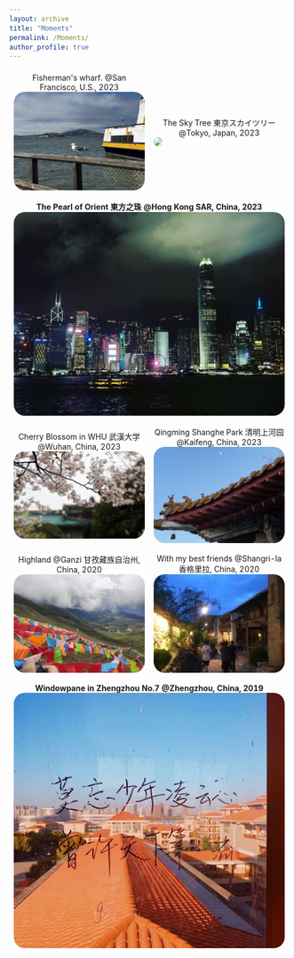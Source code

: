 ```yaml
---
layout: archive
title: "Moments"
permalink: /Moments/
author_profile: true
---
```


<table style="width:100%;border:0px;border-spacing:0px;border-collapse:separate;margin-right:0;margin-left:0;font-size:1.0em;">
  <tr>
    <td style="padding:8px;width:50%;vertical-align:middle;horizontal-align:middle;border:none;">
    <center>Fisherman's wharf. @San Francisco, U.S., 2023</center>
      <a href="/images/Moments/IMG_3652.jpg">
      <img src='/images/Moments/IMG_3652.jpg' style="border-radius:20px;">
      </a>
    </td>
    <td style="padding:8px;width:50%;vertical-align:middle;horizontal-align:middle;border:none;">
    <center>The Sky Tree 東京スカイツリー @Tokyo, Japan, 2023</center>
      <a href="/images/Moments/IMG_1063.jpg">
      <img src='/images/Moments/IMG_1063.jpg' style="border-radius:20px;">
      </a>
    </td>
      </tr>
  
  <tr>
    <th colspan="2" style="padding:8px;width:100%;vertical-align:middle;horizontal-align:middle;border:none;">
    <center>The Pearl of Orient 東方之珠 @Hong Kong SAR, China, 2023</center>
      <a href="/images/Moments/HK.JPG">
      <img src='/images/Moments/HK.JPG' style="border-radius:20px;">
      </a>
    </th>
  </tr>
  
  <tr>
    <td style="padding:8px;width:50%;vertical-align:middle;horizontal-align:middle;border:none;">
    <center>Cherry Blossom in WHU 武漢大学 @Wuhan, China, 2023</center>
      <a href="/images/Moments/IMG_6638.JPG">
      <img src='/images/Moments/IMG_6638.JPG' style="border-radius:20px;">
      </a>
    </td>
    <td style="padding:8px;width:50%;vertical-align:middle;horizontal-align:middle;border:none;">
    <center>Qingming Shanghe Park 清明上河园 @Kaifeng, China, 2023</center>
      <a href="/images/Moments/IMG_5494.jpg">
      <img src='/images/Moments/IMG_5494.jpg' style="border-radius:20px;">
      </a>
    </td>
      </tr>
  
   <tr>
    <td style="padding:8px;width:50%;vertical-align:middle;horizontal-align:middle;border:none;">
    <center>Highland @Ganzi 甘孜藏族自治州, China, 2020</center>
      <a href="/images/Moments/Ganzi2020.jpeg">
      <img src='/images/Moments/Ganzi2020.jpeg' style="border-radius:20px;">
      </a>
    </td>
    <td style="padding:8px;width:50%;vertical-align:middle;horizontal-align:middle;border:none;">
    <center>With my best friends @Shangri-la 香格里拉, China, 2020</center>
      <a href="/images/Moments/IMG_6639.JPG">
      <img src='/images/Moments/IMG_6639.JPG' style="border-radius:20px;">
      </a>
    </td>
       </tr>  
  <tr>
    <th colspan="2" style="padding:8px;width:100%;vertical-align:middle;horizontal-align:middle;border:none;">
    <center>Windowpane in Zhengzhou No.7 @Zhengzhou, China, 2019</center>
      <a href="/images/Moments/SunsetZZ7Z2019.jpg">
      <img src='/images/Moments/SunsetZZ7Z2019.jpg' style="border-radius:20px;">
      </a>
    </th>
  </tr>
     
  
</table>


<!-- <center>Sakura in WHU. @Wuhan, China, 2021</center>

[![me](/images/sakuraWHU2021.JPG)](/images/sakuraWHU2021.jpg) -->

<!-- <center>Summer vacation with Z. Wang, S. Zhang, S. Yang, and D. Shi. @Ganzi, China, 2020</center>

[![me](/images/Ganzi2020.jpeg)](/images/Ganzi2020.jpeg) -->

<!-- <center>Summer vacation with Z. Wang, S. Zhang, S. Yang, and D. Shi. @Ganzi, China, 2020</center>

[![me](/images/Shangrila2020.jpeg)](/images/Shangrila2020.jpeg) -->

<!-- <center>Summer vacation with Z. Wang, S. Zhang, S. Yang, and D. Shi. @Shangri-la, China, 2020</center>

[![me](/images/Shangrila2020.jpeg)](/images/Shangrila2020.jpeg) -->

<!-- <center>Windowpane in Zhengzhou No.7 @Zhengzhou, China, 2019</center>

[![me](/images/SunsetZZ7Z2019.jpg)](/images/SunsetZZ7Z2019.jpg) -->
